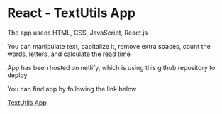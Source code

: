 # React - TextUtils App
The app usees HTML, CSS, JavaScript, React.js

You can manipulate text, capitalize it, remove extra spaces, count the words, letters, and calculate the read time

App has been hosted on netlify, which is using this github repository to deploy

You can find app by following the link below

[TextUtils App](https://geetu040-textutils.netlify.app/)